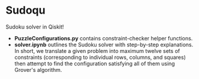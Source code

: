 # Sudoqu
Sudoku solver in Qiskit!
* **PuzzleConfigurations.py** contains constraint-checker helper functions.
* **solver.ipynb** outlines the Sudoku solver with step-by-step explanations. In short, we translate a given problem into maximum twelve sets of constraints (corresponding to individual rows, columns, and squares) then attempt to find the configuration satisfying all of them using Grover's algorithm.
